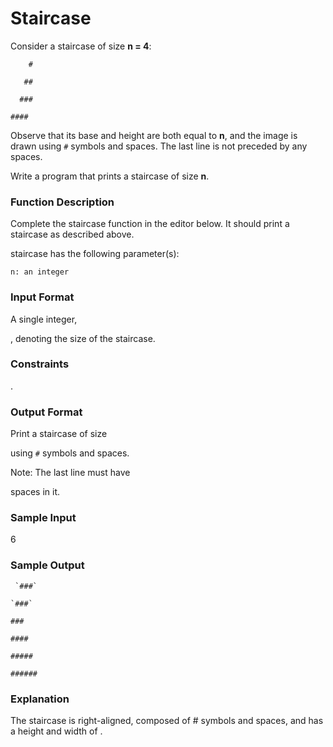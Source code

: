# Staircase

Consider a staircase of size **n = 4**:

  `    #`
  
  `   ##`
  
 `  ###`
 
`####`

Observe that its base and height are both equal to **n**, and the image is drawn using `#` symbols and spaces. The last line is not preceded by any spaces.

Write a program that prints a staircase of size **n**.

### Function Description

Complete the staircase function in the editor below. It should print a staircase as described above.

staircase has the following parameter(s):

    n: an integer

### Input Format

A single integer,

, denoting the size of the staircase.

### Constraints

.

### Output Format

Print a staircase of size

using `#` symbols and spaces.

Note: The last line must have

spaces in it.

### Sample Input

6 

### Sample Output

     `###`
     
    `###`
    
   `###`
   
  `####`
  
 `#####`
 
`######`

### Explanation

The staircase is right-aligned, composed of # symbols and spaces, and has a height and width of
.
